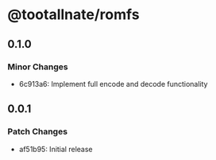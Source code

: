 # @tootallnate/romfs

## 0.1.0

### Minor Changes

- 6c913a6: Implement full encode and decode functionality

## 0.0.1

### Patch Changes

- af51b95: Initial release
